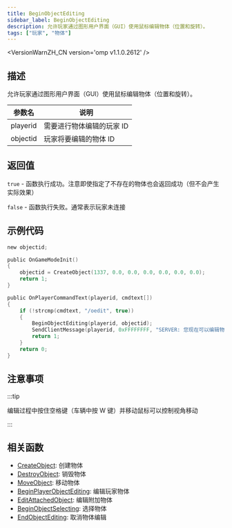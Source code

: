 ```yaml
---
title: BeginObjectEditing
sidebar_label: BeginObjectEditing
description: 允许玩家通过图形用户界面（GUI）使用鼠标编辑物体（位置和旋转）。
tags: ["玩家", "物体"]
---
```


<VersionWarnZH_CN version='omp v1.1.0.2612' />

## 描述

允许玩家通过图形用户界面（GUI）使用鼠标编辑物体（位置和旋转）。

| 参数名   | 说明                      |
| -------- | ------------------------- |
| playerid | 需要进行物体编辑的玩家 ID |
| objectid | 玩家将要编辑的物体 ID     |

## 返回值

`true` - 函数执行成功。注意即使指定了不存在的物体也会返回成功（但不会产生实际效果）

`false` - 函数执行失败。通常表示玩家未连接

## 示例代码

```c
new objectid;

public OnGameModeInit()
{
    objectid = CreateObject(1337, 0.0, 0.0, 0.0, 0.0, 0.0, 0.0);
    return 1;
}

public OnPlayerCommandText(playerid, cmdtext[])
{
    if (!strcmp(cmdtext, "/oedit", true))
    {
        BeginObjectEditing(playerid, objectid);
        SendClientMessage(playerid, 0xFFFFFFFF, "SERVER: 您现在可以编辑物体了！");
        return 1;
    }
    return 0;
}
```

## 注意事项

:::tip

编辑过程中按住空格键（车辆中按 W 键）并移动鼠标可以控制视角移动

:::

## 相关函数

- [CreateObject](CreateObject): 创建物体
- [DestroyObject](DestroyObject): 销毁物体
- [MoveObject](MoveObject): 移动物体
- [BeginPlayerObjectEditing](BeginPlayerObjectEditing): 编辑玩家物体
- [EditAttachedObject](EditAttachedObject): 编辑附加物体
- [BeginObjectSelecting](BeginObjectSelecting): 选择物体
- [EndObjectEditing](EndObjectEditing): 取消物体编辑
